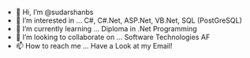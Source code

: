 - 👋 Hi, I’m @sudarshanbs
- 👀 I’m interested in ... C#, C#.Net, ASP.Net, VB.Net, SQL (PostGreSQL) 
- 🌱 I’m currently learning ... Diploma in .Net Programming
- 💞️ I’m looking to collaborate on ... Software Technologies AF
- 📫 How to reach me ... Have a Look at my Email!

<!---
sudarshanbs/sudarshanbs is a ✨ special ✨ repository because its `README.md` (this file) appears on your GitHub profile.
You can click the Preview link to take a look at your changes.
--->
